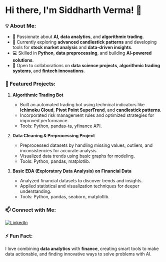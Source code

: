 # Hi there, I'm Siddharth Verma! 👋  

### 💡 About Me:  
- 👀 Passionate about **AI, data analytics**, and **algorithmic trading**.  
- 🌱 Currently exploring **advanced candlestick patterns** and developing tools for **stock market analysis** and **data-driven insights**.  
- 💻 Skilled in **Python**, **data preprocessing**, and building **AI-powered solutions**.  
- 💞️ Open to collaborations on **data science projects**, **algorithmic trading systems**, and **fintech innovations**.  

### 🚀 Featured Projects:  

1. **Algorithmic Trading Bot**  
   - Built an automated trading bot using technical indicators like **Ichimoku Cloud**, **Pivot Point SuperTrend**, and **candlestick patterns**.  
   - Incorporated risk management rules and optimized strategies for improved performance.  
   - Tools: Python, pandas-ta, yfinance API.  

2. **Data Cleaning & Preprocessing Project**  
   - Preprocessed datasets by handling missing values, outliers, and inconsistencies for accurate analysis.  
   - Visualized data trends using basic graphs for modeling.  
   - Tools: Python, pandas, matplotlib.  

3. **Basic EDA (Exploratory Data Analysis) on Financial Data**  
   - Analyzed financial datasets to discover trends and insights.  
   - Applied statistical and visualization techniques for deeper understanding.  
   - Tools: Python, pandas, seaborn, matplotlib.  

### 📫 Connect with Me:  
[![LinkedIn](https://img.shields.io/badge/LinkedIn-blue?logo=linkedin&logoColor=white)](https://linkedin.com/in/siddharth-verma-b2a28831)  

### ⚡ Fun Fact:  
I love combining **data analytics** with **finance**, creating smart tools to make data actionable, and finding innovative ways to solve problems with AI.  
